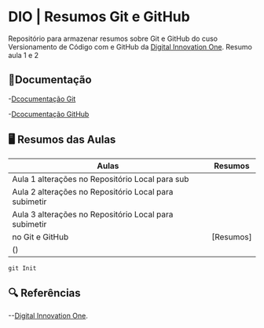 # DIO | Resumos Git e GitHub 

Repositório para armazenar resumos sobre Git e GitHub do cuso Versionamento de Código com e GitHub da [Digital Innovation One](https://www.dio.me/).
Resumo aula 1 e 2
## 📘Documentação
-[Dcocumentação Git](https://git-scm.com/doc)

-[Dcocumentação GitHub ](https://docs.github.com)

## 🖥️ Resumos das Aulas

| Aulas | Resumos |
|-------|---------|
|Aula 1 alterações no Repositório Local para sub
|Aula 2 alterações no Repositório Local para subimetir
|Aula 3 alterações no Repositório Local para subimetir
 no Git e GitHub| [Resumos]
() |
```
git Init
```

## 🔍 Referências
--[Digital Innovation One]().
